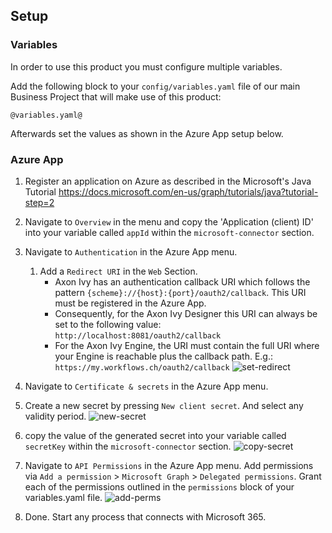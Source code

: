 ## Setup

### Variables

In order to use this product you must configure multiple variables.

Add the following block to your `config/variables.yaml` file of our 
main Business Project that will make use of this product:

```
@variables.yaml@ 
```

Afterwards set the values as shown in the Azure App setup below.


### Azure App

1. Register an application on Azure as described in the Microsoft's Java Tutorial https://docs.microsoft.com/en-us/graph/tutorials/java?tutorial-step=2
1. Navigate to `Overview` in the menu and copy the 'Application (client) ID' into your variable called `appId` within the `microsoft-connector` section.
1. Navigate to `Authentication` in the Azure App menu.
	1. Add a `Redirect URI` in the `Web` Section.
		- Axon Ivy has an authentication callback URI which follows the pattern `{scheme}://{host}:{port}/oauth2/callback`. This URI must be registered in the Azure App.
		- Consequently, for the Axon Ivy Designer this URI can always be set to the following value: `http://localhost:8081/oauth2/callback`
		- For the Axon Ivy Engine, the URI must contain the full URI where your Engine is reachable plus the callback path. E.g.: `https://my.workflows.ch/oauth2/callback`
 ![set-redirect](doc/img/azure_authCallback.png)

1. Navigate to `Certificate & secrets` in the Azure App menu.
  1. Create a new secret by pressing `New client secret`. And select any validity period.
  ![new-secret](doc/img/azure_createSecret.png)
  1. copy the value of the generated secret into your variable called `secretKey` within the `microsoft-connector` section.
  ![copy-secret](doc/img/azure_copySecret.png)

1. Navigate to `API Permissions` in the Azure App menu.
Add permissions via `Add a permission` > `Microsoft Graph` > `Delegated permissions`.
Grant each of the permissions outlined in the `permissions` block of your variables.yaml file.
    ![add-perms](doc/img/azure_addPermission.png)

1. Done. Start any process that connects with Microsoft 365.

